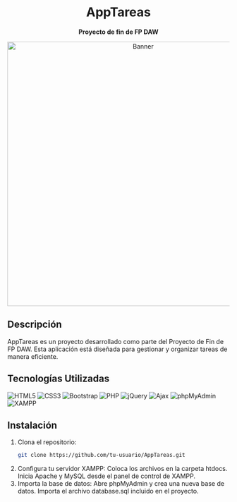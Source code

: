 <!-- Encabezado principal -->
<h1 align="center">AppTareas</h1>

<!-- Descripción breve -->
<p align="center">
  <strong>Proyecto de fin de FP DAW</strong>
</p>

<!-- Imagen de banner (opcional) -->
<p align="center">
  <img src="URL_DE_TU_BANNER" alt="Banner" width="600" />
</p>

<!-- Sección de descripción -->
## Descripción
AppTareas es un proyecto desarrollado como parte del Proyecto de Fin de FP DAW. Esta aplicación está diseñada para gestionar y organizar tareas de manera eficiente.

<!-- Tecnologías utilizadas -->
## Tecnologías Utilizadas
<p align="left">
  <!-- HTML5 -->
  <img src="https://img.shields.io/badge/HTML5-E34F26?style=for-the-badge&logo=html5&logoColor=white" alt="HTML5">
  <!-- CSS3 -->
  <img src="https://img.shields.io/badge/CSS3-1572B6?style=for-the-badge&logo=css3&logoColor=white" alt="CSS3">
  <!-- Bootstrap -->
  <img src="https://img.shields.io/badge/Bootstrap-563D7C?style=for-the-badge&logo=bootstrap&logoColor=white" alt="Bootstrap">
  <!-- PHP -->
  <img src="https://img.shields.io/badge/PHP-777BB4?style=for-the-badge&logo=php&logoColor=white" alt="PHP">
  <!-- jQuery -->
  <img src="https://img.shields.io/badge/jQuery-0769AD?style=for-the-badge&logo=jquery&logoColor=white" alt="jQuery">
  <!-- Ajax -->
  <img src="https://img.shields.io/badge/Ajax-00A9E0?style=for-the-badge&logo=ajax&logoColor=white" alt="Ajax">
  <!-- phpMyAdmin -->
  <img src="https://img.shields.io/badge/phpMyAdmin-6C78AF?style=for-the-badge&logo=phpmyadmin&logoColor=white" alt="phpMyAdmin">
  <!-- XAMPP -->
  <img src="https://img.shields.io/badge/XAMPP-FB7A24?style=for-the-badge&logo=xampp&logoColor=white" alt="XAMPP">
</p>

<!-- Instrucciones de instalación -->
## Instalación
1. Clona el repositorio:
   ```bash
   git clone https://github.com/tu-usuario/AppTareas.git

2. Configura tu servidor XAMPP:
   Coloca los archivos en la carpeta htdocs.
   Inicia Apache y MySQL desde el panel de control de XAMPP.
3. Importa la base de datos:
   Abre phpMyAdmin y crea una nueva base de datos.
   Importa el archivo database.sql incluido en el proyecto.
```
